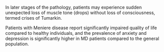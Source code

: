 In later stages of the pathology, patients may experience sudden unexpected loss of muscle tone (drops) without loss of consciousness, termed crises of Tumarkin.

Patients with Meniere disease report significantly impaired quality of life compared to healthy individuals, and the prevalence of anxiety and depression is significantly higher in MD patients compared to the general population.